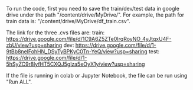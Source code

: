 To run the code, first you need to save the train/dev/test data in google drive under the path "/content/drive/MyDrive/".
For example, the path for train data is: "/content/drive/MyDrive/df_train.csv".

The link for the three .cvs files are:
train: https://drive.google.com/file/d/1C9A6Z5ZTe0IrqRoyNO_4yJtqxU4F-zbU/view?usp=sharing
dev: https://drive.google.com/file/d/1-9tBb8nelFohHN_DSyTyBPKyC0Tn-YeQ/view?usp=sharing
test: https://drive.google.com/file/d/1-5hSyZC9r8lyfHT5CXQJ5glza5eOyX1y/view?usp=sharing

If the file is running in colab or Jupyter Notebook, the file can be run using "Run ALL".
